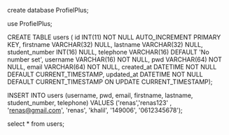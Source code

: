 create database ProfielPlus;

use ProfielPlus;

CREATE TABLE users
(
id             INT(11)     NOT NULL AUTO_INCREMENT PRIMARY KEY,
firstname      VARCHAR(32) NULL,
lastname       VARCHAR(32) NULL,
student_number INT(16)     NULL,
telephone      VARCHAR(16)          DEFAULT 'No number set',
username       VARCHAR(16) NOT NULL,
pwd            VARCHAR(64) NOT NULL,
email          VARCHAR(64) NOT NULL,
created_at     DATETIME    NOT NULL DEFAULT CURRENT_TIMESTAMP,
updated_at     DATETIME    NOT NULL DEFAULT CURRENT_TIMESTAMP ON UPDATE CURRENT_TIMESTAMP);

INSERT INTO users (username, pwd, email, firstname, lastname, student_number, telephone)
VALUES ('renas','renas123' , 'renas@gmail.com', 'renas', 'khalil', '149006', '0612345678');

select * from users;


